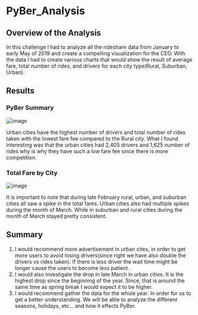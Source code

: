 # PyBer_Analysis

## Overview of the Analysis
In this challenge I had to analyze all the rideshare data from January to early May of 2019 and create a compelling visualization for the CEO. With the data I had to create various charts that would show the result of average fare, total number of rides, and drivers for each city type(Rural, Suburban, Urban).

## Results

### PyBer Summary
![image](https://user-images.githubusercontent.com/98666231/158104704-53c83124-7878-4090-8af0-0efbdbc8867a.png)

Urban cities have the highest number of drivers and total number of rides taken with the lowest fare fee compared to the Rural city. What I found interesting was that the urban cities had 2,405 drivers and 1,625 number of rides why is why they have such a low fare fee since there is more competition. 

### Total Fare by City
![image](https://user-images.githubusercontent.com/98666231/158104406-79c8d311-4116-4961-b5bb-1a5d84d23b0d.png)

It is important to note that during late February rural, urban, and suburban cities all saw a spike in the total fares. Urban cities also had multiple spikes during the month of March. While in suburban and rural cities during the month of March stayed pretty consistent.

## Summary 
1. I would recommend more advertisement in urban cites, in order to get more users to avoid losing drivers(since right we have also double the drivers vs rides taken). If there is less driver the wait time might be longer cause the users to become less patient.  
2. I would also investigate the drop in late March in urban cities. It is the highest drop since the beginning of the year. Since, that is around the same time as spring break I would expect it to be higher. 
3. I would recommend gather the data for the whole year. In order for us to get a better understanding. We will be able to analyze the different seasons, holidays, etc... and how it effects PyBer.
